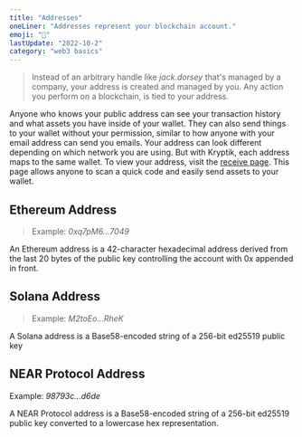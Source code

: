```yaml
---
title: "Addresses"
oneLiner: "Addresses represent your blockchain account."
emoji: "📧"
lastUpdate: "2022-10-2"
category: "web3 basics"
---
```


> Instead of an arbitrary handle like _jack.dorsey_ that's managed by a company, your address is created and managed by you. Any action you perform on a blockchain, is tied to your address.

Anyone who knows your public address can see your transaction history and what assets you have inside of your wallet. They can also send things to your wallet without your permission, similar to how anyone with your email address can send you emails. Your address can look different depending on which network you are using. But with Kryptik, each address maps to the same wallet. To view your address, visit the [receive page](https://www.kryptik.app/wallet/receive). This page allows anyone to scan a quick code and easily send assets to your wallet.

## Ethereum Address

> Example: _0xq7pM6...7049_

An Ethereum address is a 42-character hexadecimal address derived from the last 20 bytes of the public key controlling the account with 0x appended in front.

## Solana Address

> Example: _M2toEo...RheK_

A Solana address is a Base58-encoded string of a 256-bit ed25519 public key

## NEAR Protocol Address

Example: _98793c...d6de_

A NEAR Protocol address is a Base58-encoded string of a 256-bit ed25519 public key converted to a lowercase hex representation.
